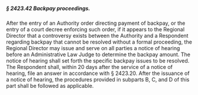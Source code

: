 ##### § 2423.42 Backpay proceedings. #####

After the entry of an Authority order directing payment of backpay, or the entry of a court decree enforcing such order, if it appears to the Regional Director that a controversy exists between the Authority and a Respondent regarding backpay that cannot be resolved without a formal proceeding, the Regional Director may issue and serve on all parties a notice of hearing before an Administrative Law Judge to determine the backpay amount. The notice of hearing shall set forth the specific backpay issues to be resolved. The Respondent shall, within 20 days after the service of a notice of hearing, file an answer in accordance with § 2423.20. After the issuance of a notice of hearing, the procedures provided in subparts B, C, and D of this part shall be followed as applicable.